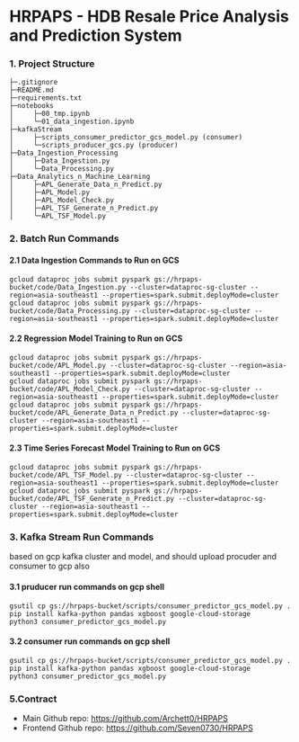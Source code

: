 # HRPAPS - HDB Resale Price Analysis and Prediction System

### 1. Project Structure

```text
├─.gitignore
├─README.md
├─requirements.txt
├─notebooks
│     ├─00_tmp.ipynb
│     └─01_data_ingestion.ipynb
├─kafkaStream
│     ├─scripts_consumer_predictor_gcs_model.py (consumer)
│     └─scripts_producer_gcs.py (producer)
├─Data_Ingestion_Processing
│     ├─Data_Ingestion.py
│     └─Data_Processing.py
├─Data_Analytics_n_Machine_Learning
│     ├─APL_Generate_Data_n_Predict.py
│     ├─APL_Model.py
│     ├─APL_Model_Check.py
│     ├─APL_TSF_Generate_n_Predict.py
│     └─APL_TSF_Model.py
```
### 2. Batch Run Commands

#### 2.1 Data Ingestion Commands to Run on GCS
```shell
gcloud dataproc jobs submit pyspark gs://hrpaps-bucket/code/Data_Ingestion.py --cluster=dataproc-sg-cluster --region=asia-southeast1 --properties=spark.submit.deployMode=cluster
gcloud dataproc jobs submit pyspark gs://hrpaps-bucket/code/Data_Processing.py --cluster=dataproc-sg-cluster --region=asia-southeast1 --properties=spark.submit.deployMode=cluster
```

#### 2.2 Regression Model Training to Run on GCS
```shell
gcloud dataproc jobs submit pyspark gs://hrpaps-bucket/code/APL_Model.py --cluster=dataproc-sg-cluster --region=asia-southeast1 --properties=spark.submit.deployMode=cluster
gcloud dataproc jobs submit pyspark gs://hrpaps-bucket/code/APL_Model_Check.py --cluster=dataproc-sg-cluster --region=asia-southeast1 --properties=spark.submit.deployMode=cluster
gcloud dataproc jobs submit pyspark gs://hrpaps-bucket/code/APL_Generate_Data_n_Predict.py --cluster=dataproc-sg-cluster --region=asia-southeast1 --properties=spark.submit.deployMode=cluster
```

#### 2.3 Time Series Forecast Model Training to Run on GCS
```shell
gcloud dataproc jobs submit pyspark gs://hrpaps-bucket/code/APL_TSF_Model.py --cluster=dataproc-sg-cluster --region=asia-southeast1 --properties=spark.submit.deployMode=cluster
gcloud dataproc jobs submit pyspark gs://hrpaps-bucket/code/APL_TSF_Generate_n_Predict.py --cluster=dataproc-sg-cluster --region=asia-southeast1 --properties=spark.submit.deployMode=cluster
```

### 3. Kafka Stream Run Commands
based on gcp kafka cluster and model, and should upload procuder and consumer to gcp also

#### 3.1 pruducer run commands on gcp shell
```shell
gsutil cp gs://hrpaps-bucket/scripts/consumer_predictor_gcs_model.py .
pip install kafka-python pandas xgboost google-cloud-storage
python3 consumer_predictor_gcs_model.py
```

#### 3.2 consumer run commands on gcp shell
```shell
gsutil cp gs://hrpaps-bucket/scripts/consumer_predictor_gcs_model.py .
pip install kafka-python pandas xgboost google-cloud-storage
python3 consumer_predictor_gcs_model.py
```

### 5.Contract

- Main Github repo: https://github.com/Archett0/HRPAPS
- Frontend Github repo: https://github.com/Seven0730/HRPAPS
